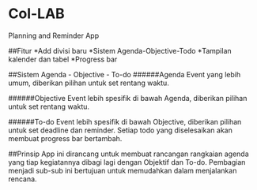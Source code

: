 # Col-LAB
Planning and Reminder App

##Fitur
*Add divisi baru
*Sistem Agenda-Objective-Todo
*Tampilan kalender dan tabel
*Progress bar

##Sistem Agenda - Objective - To-do
######Agenda
Event yang lebih umum, diberikan pilihan untuk set rentang waktu.

######Objective
Event lebih spesifik di bawah Agenda, diberikan pilihan untuk set rentang waktu.

######To-do
Event lebih spesifik di bawah Objective, diberikan pilihan untuk set deadline dan reminder. Setiap todo yang diselesaikan akan membuat progress bar bertambah.


##Prinsip
App ini dirancang untuk membuat rancangan rangkaian agenda yang tiap kegiatannya dibagi lagi dengan Objektif dan To-do. Pembagian menjadi sub-sub ini bertujuan untuk memudahkan dalam menjalankan rencana.
